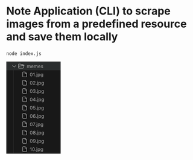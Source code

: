 # Note Application (CLI) to scrape images from a predefined resource and save them locally

```
node index.js
```

![](./screenshot.png)
